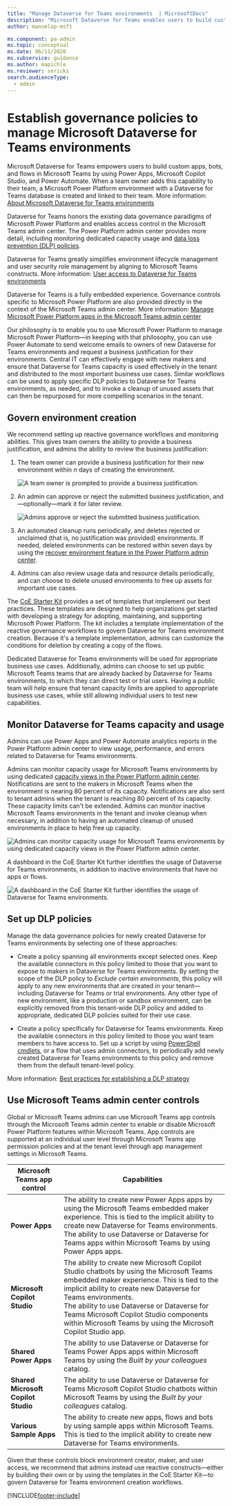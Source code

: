 ```yaml
---
title: "Manage Dataverse for Teams environments  | MicrosoftDocs"
description: "Microsoft Dataverse for Teams enables users to build custom apps, bots, and flows in Microsoft Teams. This article walks you through important details about Dataverse for Teams environments, and discusses recommended ways to proactively manage them."
author: manuelap-msft

ms.component: pa-admin
ms.topic: conceptual
ms.date: 06/11/2020
ms.subservice: guidance
ms.author: mapichle
ms.reviewer: sericks
search.audienceType: 
  - admin
---
```

# Establish governance policies to manage Microsoft Dataverse for Teams environments

Microsoft Dataverse for Teams empowers users to build custom apps, bots, and flows in Microsoft Teams by using Power Apps, Microsoft Copilot Studio, and Power Automate. When a team owner adds this capability to their team, a Microsoft Power Platform environment with a Dataverse for Teams database is created and linked to their team. More information: [About Microsoft Dataverse for Teams environments](../../admin/about-teams-environment.md)

Dataverse for Teams honors the existing data governance paradigms of Microsoft Power Platform and enables access control in the Microsoft Teams admin center. The Power Platform admin center provides more detail, including monitoring dedicated capacity usage and [data loss prevention (DLP) policies](../../admin/wp-data-loss-prevention.md).  

Dataverse for Teams greatly simplifies environment lifecycle management and user security role management by aligning to Microsoft Teams constructs. More information: [User access to Dataverse for Teams environments](../../admin/about-teams-environment.md#user-access-to-dataverse-for-teams-environments) 

Dataverse for Teams is a fully embedded experience. Governance controls specific to Microsoft Power Platform are also provided directly in the context of the Microsoft Teams admin center. More information: [Manage Microsoft Power Platform apps in the Microsoft Teams admin center](/microsoftteams/manage-power-platform-apps)

Our philosophy is to enable you to use Microsoft Power Platform to manage Microsoft Power Platform&mdash;in keeping with that philosophy, you can use Power Automate to send welcome emails to owners of new Dataverse for Teams environments and request a business justification for their environments. Central IT can effectively engage with new makers and ensure that Dataverse for Teams capacity is used effectively in the tenant and distributed to the most important business use cases. Similar workflows can be used to apply specific DLP policies to Dataverse for Teams environments, as needed, and to invoke a cleanup of unused assets that can then be repurposed for more compelling scenarios in the tenant.

## Govern environment creation

We recommend setting up reactive governance workflows and monitoring abilities. This gives team owners the ability to provide a business justification, and admins the ability to review the business justification:

1. The team owner can provide a business justification for their new environment within *n* days of creating the environment.

    ![A team owner is prompted to provide a business justification.](media/teams-1.png "A team owner is prompted to provide a business justification")

1. An admin can approve or reject the submitted business justification, and&mdash;optionally&mdash;mark it for later review.

    ![Admins approve or reject the submitted business justification.](media/teams-2.png "Admins approve or reject the submitted business justifications")

1. An automated cleanup runs periodically, and deletes rejected or unclaimed (that is, no justification was provided) environments. If needed, deleted environments can be restored within seven days by using the [recover environment feature in the Power Platform admin center](../../admin/recover-environment.md#power-platform-admin-center).

1. Admins can also review usage data and resource details periodically, and can choose to delete unused environments to free up assets for important use cases.

The [CoE Starter Kit](../coe/starter-kit.md) provides a set of templates that implement our best practices. These templates are designed to help organizations get started with developing a strategy for adopting, maintaining, and supporting Microsoft Power Platform. The kit includes a template implementation of the reactive governance workflows to govern Dataverse for Teams environment creation. Because it's a template implementation, admins can customize the conditions for deletion by creating a copy of the flows.

Dedicated Dataverse for Teams environments will be used for appropriate business use cases. Additionally, admins can choose to set up public Microsoft Teams teams that are already backed by Dataverse for Teams environments, to which they can direct test or trial users. Having a public team will help ensure that tenant capacity limits are applied to appropriate business use cases, while still allowing individual users to test new capabilities.  

## Monitor Dataverse for Teams capacity and usage

Admins can use Power Apps and Power Automate analytics reports in the Power Platform admin center to view usage, performance, and errors related to Dataverse for Teams environments.

Admins can monitor capacity usage for Microsoft Teams environments by using dedicated [capacity views in the Power Platform admin center](../../admin/about-teams-environment.md#capacity-limits). Notifications are sent to the makers in Microsoft Teams when the environment is nearing 80&nbsp;percent of its capacity. Notifications are also sent to tenant admins when the tenant is reaching 80&nbsp;percent of its capacity. These capacity limits can't be extended. Admins can monitor inactive Microsoft Teams environments in the tenant and invoke cleanup when necessary, in addition to having an automated cleanup of unused environments in place to help free up capacity.

![Admins can monitor capacity usage for Microsoft Teams environments by using dedicated capacity views in the Power Platform admin center.](media/teams-4.png "Admins can monitor capacity usage for Microsoft Teams environments by using dedicated capacity views in the Power Platform admin center")

A dashboard in the CoE Starter Kit further identifies the usage of Dataverse for Teams environments, in addition to inactive environments that have no apps or flows.

![A dashboard in the CoE Starter Kit further identifies the usage of Dataverse for Teams environments.](media/teams-3.png "A dashboard in the CoE Starter Kit further identifies the usage of Dataverse for Teams environments.")

## Set up DLP policies

Manage the data governance policies for newly created Dataverse for Teams environments by selecting one of these approaches:

- Create a policy spanning all environments except selected ones. Keep the available connectors in this policy limited to those that you want to expose to makers in Dataverse for Teams environments. By setting the scope of the DLP policy to *Exclude certain environments*, this policy will apply to any new environments that are created in your tenant&mdash;including Dataverse for Teams or trial environments. Any other type of new environment, like a production or sandbox environment, can be explicitly removed from this tenant-wide DLP policy and added to appropriate, dedicated DLP policies suited for their use case.

- Create a policy specifically for Dataverse for Teams environments. Keep the available connectors in this policy limited to those you want team members to have access to. Set up a script by using [PowerShell cmdlets](../../admin/powerapps-powershell.md#data-loss-prevention-dlp-policy-commands), or a flow that uses admin connectors, to periodically add newly created Dataverse for Teams environments to this policy and remove them from the default tenant-level policy.

More information: [Best practices for establishing a DLP strategy](./dlp-strategy.md)

## Use Microsoft Teams admin center controls

Global or Microsoft Teams admins can use Microsoft Teams app controls through the Microsoft Teams admin center to enable or disable Microsoft Power Platform features within Microsoft Teams. App controls are supported at an individual user level through Microsoft Teams app permission policies and at the tenant level through app management settings in Microsoft Teams.

|Microsoft Teams app control|Capabilities|
|------------------|---------|
|**Power Apps**|The ability to create new Power Apps apps by using the Microsoft Teams embedded maker experience. This is tied to the implicit ability to create new Dataverse for Teams environments.<Br>The ability to use Dataverse or Dataverse for Teams apps within Microsoft Teams by using Power Apps apps.  |
|**Microsoft Copilot Studio**|The ability to create new Microsoft Copilot Studio chatbots by using the Microsoft Teams embedded maker experience. This is tied to the implicit ability to create new Dataverse for Teams environments.<Br>The ability to use Dataverse or Dataverse for Teams Microsoft Copilot Studio components within Microsoft Teams by using the Microsoft Copilot Studio app.|
|**Shared Power Apps**|The ability to use Dataverse or Dataverse for Teams Power Apps apps within Microsoft Teams by using the *Built by your colleagues* catalog.|
|**Shared Microsoft Copilot Studio**|The ability to use Dataverse or Dataverse for Teams Microsoft Copilot Studio chatbots within Microsoft Teams by using the *Built by your colleagues* catalog.|
|**Various Sample Apps**| The ability to create new apps, flows and bots by using sample apps within Microsoft Teams. This is tied to the implicit ability to create new Dataverse for Teams environments.|

Given that these controls block environment creator, maker, and user access, we recommend that admins instead use reactive constructs&mdash;either by building their own or by using the templates in the CoE Starter Kit&mdash;to govern Dataverse for Teams environment creation workflows.


[!INCLUDE[footer-include](../../includes/footer-banner.md)]
